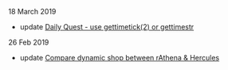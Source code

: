 18 March 2019
- update [Daily Quest - use gettimetick(2) or gettimestr](https://github.com/AnnieRuru/Release/blob/master/Guides/Daily%20Quest%20-%20use%20gettimetick(2)%20or%20gettimestr.md)

26 Feb 2019
- update [Compare dynamic shop between rAthena & Hercules](https://github.com/AnnieRuru/Release/wiki/Compare-dynamic-shop-between-rAthena-&-Hercules)
